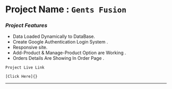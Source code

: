 # Project Name : `Gents Fusion`

### _Project Features_

- Data Loaded Dynamically to DataBase.
- Create Google Authentication Login System .
- Responsive site.
- Add-Product & Manage-Product Option are Working .
- Orders Details Are Showing In Order Page .


```
Project Live Link

[Click Here]{}
```

***

